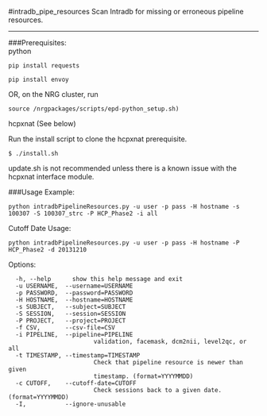 #intradb_pipe_resources
Scan Intradb for missing or erroneous pipeline resources.

----

###Prerequisites:  
python  
```
pip install requests
```
```
pip install envoy
```
OR, on the NRG cluster, run
```
source /nrgpackages/scripts/epd-python_setup.sh)  
```
hcpxnat (See below)

Run the install script to clone the hcpxnat prerequisite.
```
$ ./install.sh  
```
update.sh is not recommended unless there is a known issue with the hcpxnat interface module.

###Usage Example:  
```
python intradbPipelineResources.py -u user -p pass -H hostname -s 100307 -S 100307_strc -P HCP_Phase2 -i all
```
Cutoff Date Usage:
```
python intradbPipelineResources.py -u user -p pass -H hostname -P HCP_Phase2 -d 20131210
```

Options:
```
  -h, --help      show this help message and exit
  -u USERNAME,  --username=USERNAME
  -p PASSWORD,  --password=PASSWORD
  -H HOSTNAME,  --hostname=HOSTNAME
  -s SUBJECT,   --subject=SUBJECT
  -S SESSION,   --session=SESSION
  -P PROJECT,   --project=PROJECT
  -f CSV,       --csv-file=CSV
  -i PIPELINE,  --pipeline=PIPELINE
                        validation, facemask, dcm2nii, level2qc, or all
  -t TIMESTAMP, --timestamp=TIMESTAMP
                        Check that pipeline resource is newer than given
                        timestamp. (format=YYYYMMDD)
  -c CUTOFF,    --cutoff-date=CUTOFF
                        Check sessions back to a given date. (format=YYYYMMDD)
  -I,           --ignore-unusable
```
